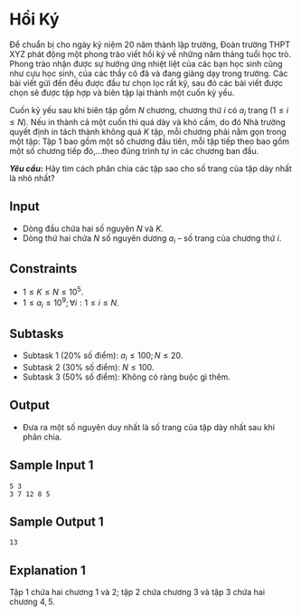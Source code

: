 # Hồi Ký

Để chuẩn bị cho ngày kỷ niệm $20$ năm thành lập trường, Đoàn trường THPT XYZ phát động một phong trào viết hồi ký về những năm tháng tuổi học trò. Phong trào nhận được sự hưởng ứng nhiệt liệt của các bạn học sinh cũng như cựu học sinh, của các thầy cô đã và đang giảng dạy trong trường. Các bài viết gửi đến đều được đầu tư chọn lọc rất kỹ, sau đó các bài viết được chọn sẽ được tập hợp và biên tập lại thành một cuốn kỷ yếu.

Cuốn kỷ yếu sau khi biên tập gồm $N$ chương, chương thứ $i$ có $a_i$ trang ($1≤i≤N$). Nếu in thành cả một cuốn thì quá dày và khó cầm, do đó Nhà trường quyết định in tách thành không quá $K$ tập, mỗi chương phải nằm gọn trong một tập: Tập $1$ bao gồm một số chương đầu tiên, mỗi tập tiếp theo bao gồm một số chương tiếp đó,…theo đúng trình tự in các chương ban đầu.

***Yêu cầu:*** Hãy tìm cách phân chia các tập sao cho số trang của tập dày nhất là nhỏ nhất?

## Input

- Dòng đầu chứa hai số nguyên $N$ và $K$.
- Dòng thứ hai chứa $N$ số nguyên dương $a_i$ – số trang của chương thứ $i$.

## Constraints

- $1≤K≤N≤10^5$.
- $1≤a_i≤10^9;∀i:1≤i≤N$.

## Subtasks

- Subtask $1$ ($20\%$ số điểm): $a_i \le 100; N \le 20$.
- Subtask $2$ ($30\%$ số điểm): $N \le 100$.
- Subtask $3$ ($50\%$ số điểm): Không có ràng buộc gì thêm.

## Output

- Đưa ra một số nguyên duy nhất là số trang của tập dày nhất sau khi phân chia.

## Sample Input 1

```
5 3
3 7 12 8 5
```

## Sample Output 1

```
13
```

## Explanation 1

Tập $1$ chứa hai chương $1$ và $2$; tập $2$ chứa chương $3$ và tập $3$ chứa hai chương $4, 5$.

